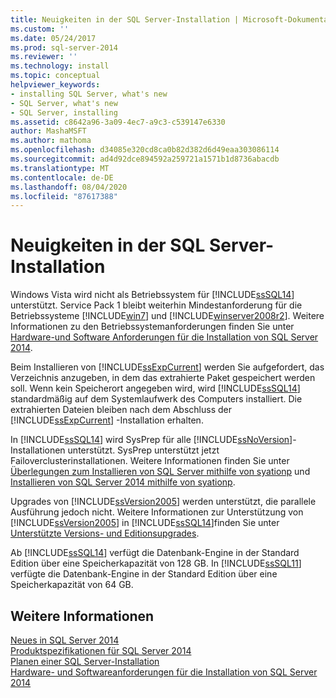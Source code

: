 ```yaml
---
title: Neuigkeiten in der SQL Server-Installation | Microsoft-Dokumentation
ms.custom: ''
ms.date: 05/24/2017
ms.prod: sql-server-2014
ms.reviewer: ''
ms.technology: install
ms.topic: conceptual
helpviewer_keywords:
- installing SQL Server, what's new
- SQL Server, what's new
- SQL Server, installing
ms.assetid: c8642a96-3a09-4ec7-a9c3-c539147e6330
author: MashaMSFT
ms.author: mathoma
ms.openlocfilehash: d34085e320cd8ca0b82d382d6d49eaa303086114
ms.sourcegitcommit: ad4d92dce894592a259721a1571b1d8736abacdb
ms.translationtype: MT
ms.contentlocale: de-DE
ms.lasthandoff: 08/04/2020
ms.locfileid: "87617388"
---
```

# <a name="what39s-new-in-sql-server-installation"></a>Neuigkeiten in der SQL Server-Installation
  Windows Vista wird nicht als Betriebssystem für [!INCLUDE[ssSQL14](../../includes/sssql14-md.md)] unterstützt. Service Pack 1 bleibt weiterhin Mindestanforderung für die Betriebssysteme [!INCLUDE[win7](../../includes/win7-md.md)] und [!INCLUDE[winserver2008r2](../../includes/winserver2008r2-md.md)]. Weitere Informationen zu den Betriebssystemanforderungen finden Sie unter [Hardware-und Software Anforderungen für die Installation von SQL Server 2014](hardware-and-software-requirements-for-installing-sql-server.md).  
  
 Beim Installieren von [!INCLUDE[ssExpCurrent](../../includes/ssexpcurrent-md.md)] werden Sie aufgefordert, das Verzeichnis anzugeben, in dem das extrahierte Paket gespeichert werden soll. Wenn kein Speicherort angegeben wird, wird [!INCLUDE[ssSQL14](../../includes/sssql14-md.md)] standardmäßig auf dem Systemlaufwerk des Computers installiert. Die extrahierten Dateien bleiben nach dem Abschluss der [!INCLUDE[ssExpCurrent](../../includes/ssexpcurrent-md.md)] -Installation erhalten.  
  
 In [!INCLUDE[ssSQL14](../../includes/sssql14-md.md)] wird SysPrep für alle [!INCLUDE[ssNoVersion](../../includes/ssnoversion-md.md)]-Installationen unterstützt. SysPrep unterstützt jetzt Failoverclusterinstallationen. Weitere Informationen finden Sie unter [Überlegungen zum Installieren von SQL Server mithilfe von syationp](../../database-engine/install-windows/considerations-for-installing-sql-server-using-sysprep.md) und [Installieren von SQL Server 2014 mithilfe von syationp](../../database-engine/install-windows/install-sql-server-using-sysprep.md).  
  
 Upgrades von [!INCLUDE[ssVersion2005](../../includes/ssversion2005-md.md)] werden unterstützt, die parallele Ausführung jedoch nicht. Weitere Informationen zur Unterstützung von [!INCLUDE[ssVersion2005](../../includes/ssversion2005-md.md)] in [!INCLUDE[ssSQL14](../../includes/sssql14-md.md)]finden Sie unter [Unterstützte Versions- und Editionsupgrades](../../database-engine/install-windows/supported-version-and-edition-upgrades.md).  
  
 Ab [!INCLUDE[ssSQL14](../../includes/sssql14-md.md)] verfügt die Datenbank-Engine in der Standard Edition über eine Speicherkapazität von 128 GB. In [!INCLUDE[ssSQL11](../../includes/sssql11-md.md)] verfügte die Datenbank-Engine in der Standard Edition über eine Speicherkapazität von 64 GB.  
  
## <a name="see-also"></a>Weitere Informationen  
 [Neues in SQL Server 2014](../what-s-new-in-sql-server-2016.md)   
 [Produktspezifikationen für SQL Server 2014](../../../2014/getting-started/sql-server-2014-product-specifications.md)   
 [Planen einer SQL Server-Installation](../../../2014/sql-server/install/planning-a-sql-server-installation.md)   
 [Hardware- und Softwareanforderungen für die Installation von SQL Server 2014](hardware-and-software-requirements-for-installing-sql-server.md)  
  
  
